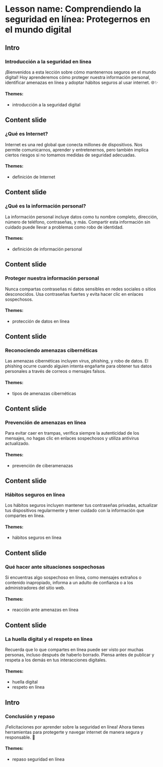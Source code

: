 # Lesson name: Comprendiendo la seguridad en línea: Protegernos en el mundo digital

## Intro

### Introducción a la seguridad en línea

¡Bienvenidos a esta lección sobre cómo mantenernos seguros en el mundo digital! Hoy aprenderemos cómo proteger nuestra información personal, identificar amenazas en línea y adoptar hábitos seguros al usar internet. 🌐✨

#### **Themes:**
- introducción a la seguridad digital

## Content slide

### ¿Qué es Internet?

Internet es una red global que conecta millones de dispositivos. Nos permite comunicarnos, aprender y entretenernos, pero también implica ciertos riesgos si no tomamos medidas de seguridad adecuadas.

#### **Themes:**
- definición de Internet

## Content slide

### ¿Qué es la información personal?

La información personal incluye datos como tu nombre completo, dirección, número de teléfono, contraseñas, y más. Compartir esta información sin cuidado puede llevar a problemas como robo de identidad.

#### **Themes:**
- definición de información personal

## Content slide

### Proteger nuestra información personal

Nunca compartas contraseñas ni datos sensibles en redes sociales o sitios desconocidos. Usa contraseñas fuertes y evita hacer clic en enlaces sospechosos.

#### **Themes:**
- protección de datos en línea

## Content slide

### Reconociendo amenazas cibernéticas

Las amenazas cibernéticas incluyen virus, phishing, y robo de datos. El phishing ocurre cuando alguien intenta engañarte para obtener tus datos personales a través de correos o mensajes falsos.

#### **Themes:**
- tipos de amenazas cibernéticas

## Content slide

### Prevención de amenazas en línea

Para evitar caer en trampas, verifica siempre la autenticidad de los mensajes, no hagas clic en enlaces sospechosos y utiliza antivirus actualizado.

#### **Themes:**
- prevención de ciberamenazas

## Content slide

### Hábitos seguros en línea

Los hábitos seguros incluyen mantener tus contraseñas privadas, actualizar tus dispositivos regularmente y tener cuidado con la información que compartes en línea.

#### **Themes:**
- hábitos seguros en línea

## Content slide

### Qué hacer ante situaciones sospechosas

Si encuentras algo sospechoso en línea, como mensajes extraños o contenido inapropiado, informa a un adulto de confianza o a los administradores del sitio web.

#### **Themes:**
- reacción ante amenazas en línea

## Content slide

### La huella digital y el respeto en línea

Recuerda que lo que compartes en línea puede ser visto por muchas personas, incluso después de haberlo borrado. Piensa antes de publicar y respeta a los demás en tus interacciones digitales.

#### **Themes:**
- huella digital
- respeto en línea

## Intro

### Conclusión y repaso

¡Felicitaciones por aprender sobre la seguridad en línea! Ahora tienes herramientas para protegerte y navegar internet de manera segura y responsable. 🌟

#### **Themes:**
- repaso seguridad en línea
